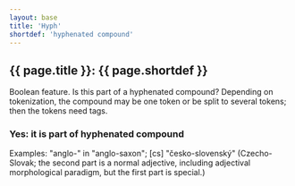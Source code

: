 ```yaml
---
layout: base
title: 'Hyph'
shortdef: 'hyphenated compound'
---
```


## {{ page.title }}: {{ page.shortdef }}

Boolean feature. Is this part of a hyphenated compound? Depending on
tokenization, the compound may be one token or be split to several
tokens; then the tokens need tags.

### Yes: it is part of hyphenated compound

Examples: "anglo-" in "anglo-saxon"; [cs] "česko-slovenský"
(Czecho-Slovak; the second part is a normal adjective, including
adjectival morphological paradigm, but the first part is special.)
